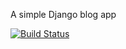 A simple Django blog app

[![Build Status](https://travis-ci.com/TravelTimN/django-blog.svg?branch=master)](https://travis-ci.com/TravelTimN/django-blog)